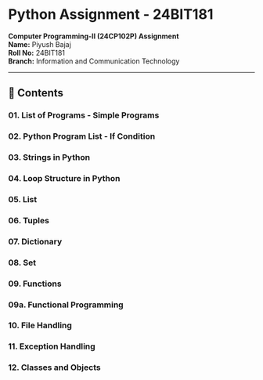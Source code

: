 # Python Assignment - 24BIT181

**Computer Programming-II (24CP102P) Assignment**  
**Name:** Piyush Bajaj  
**Roll No:** 24BIT181  
**Branch:** Information and Communication Technology

---

## 📑 Contents

### 01. List of Programs - Simple Programs
### 02. Python Program List - If Condition
### 03. Strings in Python
### 04. Loop Structure in Python
### 05. List
### 06. Tuples
### 07. Dictionary
### 08. Set
### 09. Functions
### 09a. Functional Programming
### 10. File Handling
### 11. Exception Handling
### 12. Classes and Objects
